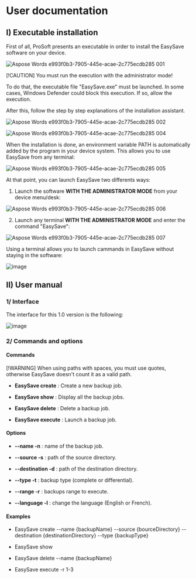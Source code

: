 # User documentation

## I) Executable installation

First of all, ProSoft presents an executable in order to install the EasySave software on your device.

![Aspose Words e993f0b3-7905-445e-acae-2c775ecdb285 001](https://github.com/agordienproject/EasySave/assets/127090687/95a0b779-f2be-40df-af01-601e4b4b1b18)

[!CAUTION]
You must run the execution with the administrator mode!

To do that, the executable file "EasySave.exe" must be launched. In some cases, Windows Defender could block this execution. If so, allow the execution.

After this, follow the step by step explanations of the installation assistant.

![Aspose Words e993f0b3-7905-445e-acae-2c775ecdb285 002](https://github.com/agordienproject/EasySave/assets/127090687/e22be2f4-3454-49f9-ac34-5253fd90d6a5)

![Aspose Words e993f0b3-7905-445e-acae-2c775ecdb285 004](https://github.com/agordienproject/EasySave/assets/127090687/d3eeab8a-8d06-42db-a735-a531dba552a6)

When the installation is done, an environment variable PATH is automatically added by the program in your device system.
This allows you to use EasySave from any terminal: 

![Aspose Words e993f0b3-7905-445e-acae-2c775ecdb285 005](https://github.com/agordienproject/EasySave/assets/127090687/83502ff4-dd0b-4140-8475-85e282053109)

At that point, you can launch EasySave two differents ways:

1. Launch the software **WITH THE ADMINISTRATOR MODE** from your device menu/desk: 

![Aspose Words e993f0b3-7905-445e-acae-2c775ecdb285 006](https://github.com/agordienproject/EasySave/assets/127090687/b1a325a9-3485-4355-9463-e3f47ed67315)

2. Launch any terminal **WITH THE ADMINISTRATOR MODE** and enter the command "EasySave": 

![Aspose Words e993f0b3-7905-445e-acae-2c775ecdb285 007](https://github.com/agordienproject/EasySave/assets/127090687/cbdaec4c-d555-42ce-be15-c0fe6db67cbe)

Using a terminal allows you to launch cammands in EasySave without staying in the software: 

![image](https://github.com/agordienproject/EasySave/assets/127090687/ebf6cfb1-1786-4902-bd23-fa2de9d3e63d)


## II) User manual

### 1/ Interface

The interface for this 1.0 version is the following: 

![image](https://github.com/agordienproject/EasySave/assets/127090687/e38a9e2a-3ea8-433e-a6f2-5c71fa5a5a17)

### 2/ Commands and options

#### Commands

[!WARNING]
When using paths with spaces, you must use quotes, otherwise EasySave doesn't count it as a valid path.  

- **EasySave create** : Create a new backup job.

- **EasySave show** : Display all the backup jobs.

- **EasySave delete** : Delete a backup job.

- **EasySave execute** : Launch a backup job.

#### Options

- **--name -n** : name of the backup job.

- **--source -s** : path of the source directory.

- **--destination -d** : path of the destination directory.

- **--type -t** : backup type (complete or differential).

- **--range -r** : backups range to execute.

- **--language -l** : change the language (English or French).

#### Examples

- EasySave create --name {backupName} --source {bourceDirectory} --destination {destinationDirectory} --type {backupType}

- EasySave show

- EasySave delete --name {backupName}

- EasySave execute -r 1-3 






